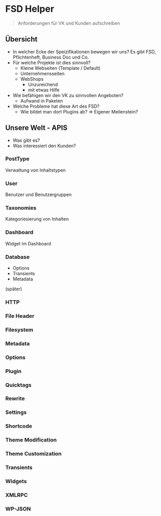 # FSD Helper

<style>
i[class*=fa-check] { color: green; }
i[class*=fa-times] { color: red; }
</style>

> Anforderungen für VK und Kunden aufschreiben


## Übersicht

- In welcher Ecke der Speizifikationen bewegen wir uns? Es gibt FSD, Pflichtenheft, Business Doc und Co.
- Für welche Projekte ist dies sinnvoll?
	- Kleine Webseiten (Template / Default)
	- Unternehmensseiten
	- WebShops
		- Unzureichend
		- mit etwas Hilfe
- Wie befähigen wir den VK zu sinnvollen Angeboten?
	- Aufwand in Paketen
- Welche Probleme hat diese Art des FSD?
	- Wie bildet man dort Plugins ab? => Eigener Meilenstein?

## Unsere Welt - APIS

- Was gibt es?
- Was interessiert den Kunden?


### PostType

Verwaltung von Inhaltstypen


<i class="fa fa-check"></i>


### User

Benutzer und Benutzergruppen


<i class="fa fa-check"></i>


### Taxonomies

Kategoriesierung von Inhalten


<i class="fa fa-check"></i>


### Dashboard

Widget im Dashboard


<i class="fa fa-question"></i>


<i class="fa fa-times"></i>


### Database

- Options
- Transients
- Metadata


<i class="fa fa-times"></i>

(später)


### HTTP




### File Header
### Filesystem
### Metadata
### Options
### Plugin
### Quicktags
### Rewrite
### Settings
### Shortcode
### Theme Modification
### Theme Customization
### Transients
### Widgets
### XMLRPC
### WP-JSON
